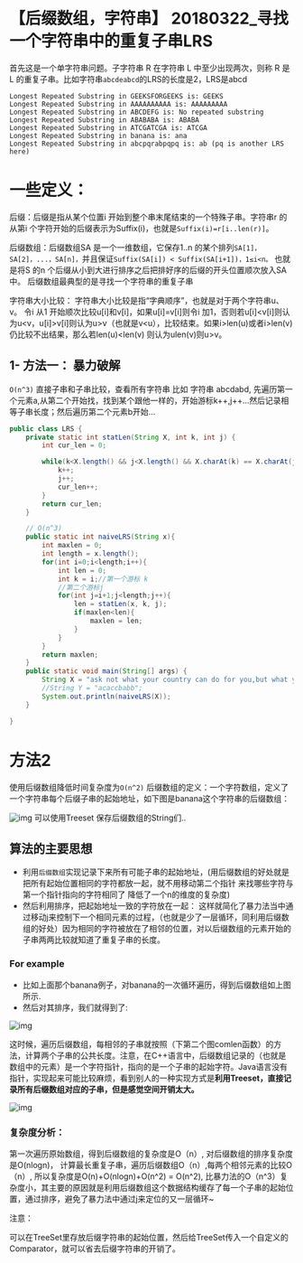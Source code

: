 # 【后缀数组，字符串】 20180322_寻找一个字符串中的重复子串LRS

首先这是一个单字符串问题。子字符串 R 在字符串 L 中至少出现两次，则称 R 是 L 的重复子串。比如字符串`abcdeabcd`的LRS的长度是2，LRS是abcd

```
Longest Repeated Substring in GEEKSFORGEEKS is: GEEKS
Longest Repeated Substring in AAAAAAAAAA is: AAAAAAAAA
Longest Repeated Substring in ABCDEFG is: No repeated substring
Longest Repeated Substring in ABABABA is: ABABA
Longest Repeated Substring in ATCGATCGA is: ATCGA
Longest Repeated Substring in banana is: ana
Longest Repeated Substring in abcpqrabpqpq is: ab (pq is another LRS here)
```



# 一些定义：

后缀：后缀是指从某个位置i 开始到整个串末尾结束的一个特殊子串。字符串r 的从第i 个字符开始的后缀表示为Suffix(i)，也就是`Suffix(i)=r[i..len(r)]`。

后缀数组：后缀数组SA 是一个一维数组，它保存1..n 的某个排列`SA[1]，SA[2]，...，SA[n]，`并且保证`Suffix(SA[i]) < Suffix(SA[i+1])，1≤i<n。`
也就是将S 的n 个后缀从小到大进行排序之后把排好序的后缀的开头位置顺次放入SA 中。
后缀数组最典型的是寻找一个字符串的重复子串

字符串大小比较： 字符串大小比较是指“字典顺序”，也就是对于两个字符串u、v。
令i 从1 开始顺次比较u[i]和v[i]，如果u[i]=v[i]则令i 加1，否则若u[i]<v[i]则认为u<v，u[i]>v[i]则认为u>v（也就是v<u），比较结束。如果i>len(u)或者i>len(v)仍比较不出结果，那么若len(u)<len(v) 则认为ulen(v)则u>v。



## 1- 方法一： 暴力破解

`O(n^3)` 直接子串和子串比较，查看所有字符串
比如 字符串 abcdabd, 先遍历第一个元素a,从第二个开始找，找到某个跟他一样的，开始游标k++,j++...然后记录相等子串长度；然后遍历第二个元素b开始...

```java
public class LRS {
    private static int statLen(String X, int k, int j) {
        int cur_len = 0;

        while(k<X.length() && j<X.length() && X.charAt(k) == X.charAt(j)){
            k++;
            j++;
            cur_len++;
        }
        return cur_len;
    }

    // O(n^3)
    public static int naiveLRS(String x){   
        int maxlen = 0;
        int length = x.length();
        for(int i=0;i<length;i++){
            int len = 0;
            int k = i;//第一个游标 k
            //第二个游标j
            for(int j=i+1;j<length;j++){
                len = statLen(x, k, j);
                if(maxlen<len){
                    maxlen = len;
                }
            }       
        }
        return maxlen;
    }
    public static void main(String[] args) {
        String X = "ask not what your country can do for you,but what you can do for your country";
        //String Y = "acaccbabb";
        System.out.println(naiveLRS(X)); 
    }

}
```



# 方法2

使用后缀数组降低时间复杂度为`O(n^2)`
后缀数组的定义：一个字符数组，定义了一个字符串每个后缀子串的起始地址，如下图是banana这个字符串的后缀数组：

![img](https://segmentfault.com/img/bVlvH8)
可以使用Treeset 保存后缀数组的String们..

## 算法的主要思想

- 利用`后缀数组`实现记录下来所有可能子串的起始地址，(用后缀数组的好处就是把所有起始位置相同的字符都放一起，就不用移动第二个指针 来找哪些字符与第一个指针指向的字符相同了 降低了一个n的维度的复杂度)
- 然后利用排序，把起始地址一致的字符放在一起：
  这样就简化了暴力法当中通过移动j来控制下一个相同元素的过程，（也就是少了一层循环，同利用后缀数组的好处）因为相同的字符被放在了相邻的位置，对以后缀数组的元素开始的子串两两比较就知道了重复子串的长度。

### For example

- 比如上面那个banana例子，对banana的一次循环遍历，得到后缀数组如上图所示.
- 然后对其排序，我们就得到了:

![img](https://segmentfault.com/img/bVlvII)

这时候，遍历后缀数组，每相邻的子串就按照（下第二个图comlen函数）的方法，计算两个子串的公共长度。注意，在C++语言中，后缀数组记录的（也就是数组中的元素）是一个字符指针，指向的是一个子串的起始字符。Java语言没有指针，实现起来可能比较麻烦，看到别人的一种实现方式是**利用Treeset，直接记录所有后缀数组对应的子串，但是感觉空间开销太大。**

![img](https://segmentfault.com/img/bVlvIN)



### 复杂度分析：

第一次遍历原始数组，得到后缀数组的复杂度是O（n）, 对后缀数组的排序复杂度是O(nlogn)， 计算最长重复子串，遍历后缀数组O（n）,每两个相邻元素的比较O（n）, 所以复杂度是O(n)+O(nlogn)+O(n^2) = O(n^2), 比暴力法的O（n^3）复杂度小，其主要的原因就是利用后缀数组这个数据结构缓存了每一个子串的起始位置，通过排序，避免了暴力法中通过j来定位的又一层循环~



注意：

可以在TreeSet里存放后缀字符串的起始位置，然后给TreeSet传入一个自定义的Comparator，就可以省去后缀字符串的开销了。
